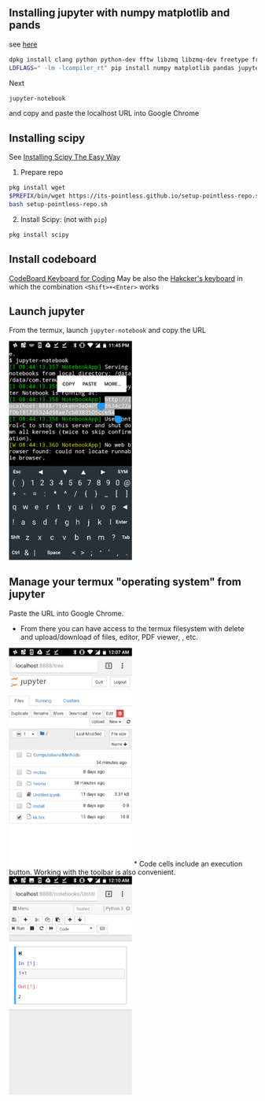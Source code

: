 ## Installing jupyter with numpy matplotlib and pands
see [here](https://www.leouieda.com/blog/scipy-on-android.html)
```bash
dpkg install clang python python-dev fftw libzmq libzmq-dev freetype freetype-dev libpng libpng-dev pkg-config
LDFLAGS=" -lm -lcompiler_rt" pip install numpy matplotlib pandas jupyter
```
Next
```bash
jupyter-notebook
```
and copy and paste the localhost URL into Google Chrome

## Installing scipy
See [Installing Scipy The Easy Way](https://wiki.termux.com/wiki/Installing_Scipy_The_Easy_Way)

1. Prepare repo
```bash
pkg install wget
$PREFIX/bin/wget https://its-pointless.github.io/setup-pointless-repo.sh
bash setup-pointless-repo.sh
```
2. Install Scipy: (not with `pip`)
```bash
pkg install scipy
```
## Install codeboard
[CodeBoard Keyboard for Coding](https://play.google.com/store/apps/details?id=com.gazlaws.codeboard&hl=en)
May be also the [Hakcker's keyboard](https://play.google.com/store/apps/details?id=org.pocketworkstation.pckeyboard) in which the combination `<Shift>+<Enter>` works

## Launch jupyter
From the termux, launch `jupyter-notebook` and copy the URL

<img src="./img/jupyter.png" width="250"/>

## Manage your termux "operating system" from jupyter
Paste the URL into Google Chrome. 
*  From there you can  have access to the termux filesystem with delete and upload/download of files, editor, PDF viewer, ,  etc.
<img src="./img/chrome1.png" width="250"/>
* Code cells include an execution button. Working with the toolbar is also convenient.
<img src="./img/chrome2.png" width="250"/>

